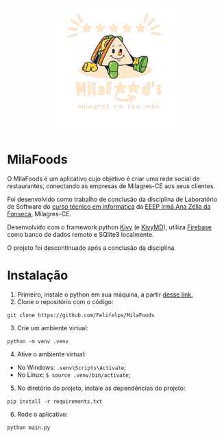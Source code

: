 <p align="center">
  <img src="https://github.com/Felifelps/MilaFoods/blob/async/views/data/logo.png" alt="Logo MilaFoods" width="300" height="300"/>
</p>

# MilaFoods

O MilaFoods é um aplicativo cujo objetivo é criar uma rede social de restaurantes, conectando as empresas de Milagres-CE aos seus clientes.

Foi desenvolvido como trabalho de conclusão da disciplina de Laboratório de Software do [curso técnico em informática](https://www.instagram.com/inforanazeliaoficial/) da [EEEP Irmã Ana Zélia da Fonseca](https://eeep-irma-ana-zelia.netlify.app), Milagres-CE.

Desenvolvido com o framework python [Kivy](https://kivy.org) (e [KivyMD](https://kivymd.readthedocs.io/en/latest/)), utiliza [Firebase](https://firebase.google.com/) como banco de dados remoto e SQlite3 localmente.

O projeto foi descontinuado após a conclusão da disciplina.

# Instalação

1. Primeiro, instale o python em sua máquina, a partir [desse link.](https://www.python.org/downloads/)
2. Clone o repositório com o código:
  ```shell
  git clone https://github.com/Felifelps/MilaFoods
  ```
3. Crie um ambiente virtual:
  ```shell
  python -m venv .venv
  ```
4. Ative o ambiente virtual:
  - No Windows: `.venv\Scripts\Activate`;
  - No Linux: `$ source .venv/bin/activate`;
5. No diretório do projeto, instale as dependências do projeto:
  ```shell
  pip install -r requirements.txt
  ```
6. Rode o aplicativo:
  ```shell
  python main.py
  ```






